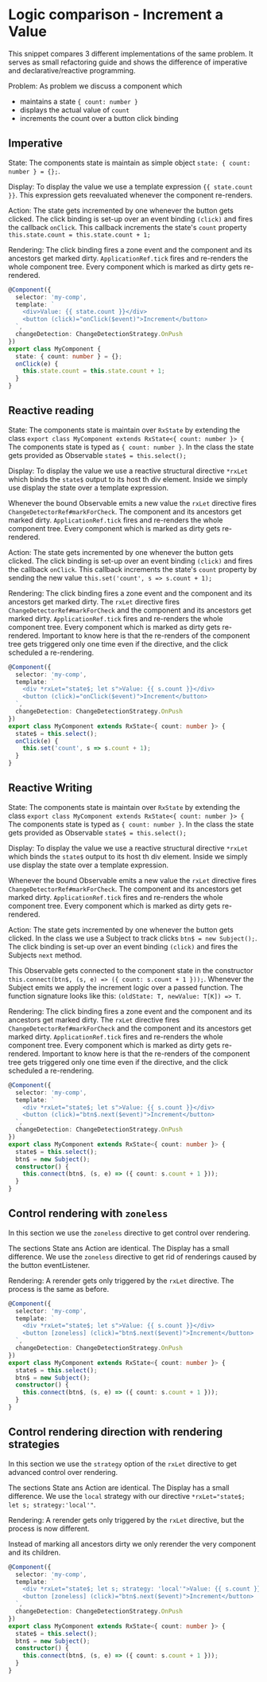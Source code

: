# Logic comparison - Increment a Value

This snippet compares 3 different implementations of the same problem.
It serves as small refactoring guide
and shows the difference of imperative and declarative/reactive programming.

Problem:
As problem we discuss a component which

- maintains a state `{ count: number }`
- displays the actual value of `count`
- increments the count over a button click binding

## Imperative

State:
The components state is maintain as simple object `state: { count: number } = {};`.

Display:
To display the value we use a template expression `{{ state.count }}`.
This expression gets reevaluated whenever the component re-renders.

Action:
The state gets incremented by one whenever the button gets clicked.
The click binding is set-up over an event binding `(click)` and fires the callback `onClick`.
This callback increments the state's `count` property `this.state.count = this.state.count + 1;`

Rendering:
The click binding fires a zone event and the component and its ancestors get marked dirty.
`ApplicationRef.tick` fires and re-renders the whole component tree. Every component which is marked as dirty gets re-rendered.

```typescript
@Component({
  selector: 'my-comp',
  template: `
    <div>Value: {{ state.count }}</div>
    <button (click)="onClick($event)">Increment</button>
  `,
  changeDetection: ChangeDetectionStrategy.OnPush
})
export class MyComponent {
  state: { count: number } = {};
  onClick(e) {
    this.state.count = this.state.count + 1;
  }
}
```

## Reactive reading

State:
The components state is maintain over `RxState` by extending the class `export class MyComponent extends RxState<{ count: number }> {`
The components state is typed as `{ count: number }`.
In the class the state gets provided as Observable `state$ = this.select();`

Display:
To display the value we use a reactive structural directive `*rxLet`
which binds the `state$` output to its host th div element.
Inside we simply use display the state over a template expression.

Whenever the bound Observable emits a new value the `rxLet` directive fires `ChangeDetectorRef#markForCheck`.
The component and its ancestors get marked dirty.
`ApplicationRef.tick` fires and re-renders the whole component tree. Every component which is marked as dirty gets re-rendered.

Action:
The state gets incremented by one whenever the button gets clicked.
The click binding is set-up over an event binding `(click)` and fires the callback `onClick`.
This callback increments the state's `count` property by sending the new value `this.set('count', s => s.count + 1);`

Rendering:
The click binding fires a zone event and the component and its ancestors get marked dirty.
The `rxLet` directive fires `ChangeDetectorRef#markForCheck` and the component and its ancestors get marked dirty.
`ApplicationRef.tick` fires and re-renders the whole component tree. Every component which is marked as dirty gets re-rendered.
Important to know here is that the re-renders of the component tree gets triggered only one time even if the directive, and the click scheduled a re-rendering.

```typescript
@Component({
  selector: 'my-comp',
  template: `
    <div *rxLet="state$; let s">Value: {{ s.count }}</div>
    <button (click)="onClick($event)">Increment</button>
  `,
  changeDetection: ChangeDetectionStrategy.OnPush
})
export class MyComponent extends RxState<{ count: number }> {
  state$ = this.select();
  onClick(e) {
    this.set('count', s => s.count + 1);
  }
}
```

## Reactive Writing

State:
The components state is maintain over `RxState` by extending the class `export class MyComponent extends RxState<{ count: number }> {`
The components state is typed as `{ count: number }`.
In the class the state gets provided as Observable `state$ = this.select();`

Display:
To display the value we use a reactive structural directive `*rxLet`
which binds the `state$` output to its host th div element.
Inside we simply use display the state over a template expression.

Whenever the bound Observable emits a new value the `rxLet` directive fires `ChangeDetectorRef#markForCheck`.
The component and its ancestors get marked dirty.
`ApplicationRef.tick` fires and re-renders the whole component tree. Every component which is marked as dirty gets re-rendered.

Action:
The state gets incremented by one whenever the button gets clicked.
In the class we use a Subject to track clicks `btn$ = new Subject();`.
The click binding is set-up over an event binding `(click)` and fires the Subjects `next` method.

This Observable gets connected to the component state in the constructor `this.connect(btn$, (s, e) => ({ count: s.count + 1 }));`.
Whenever the Subject emits we apply the increment logic over a passed function.
The function signature looks like this: `(oldState: T, newValue: T[K]) => T`.

Rendering:
The click binding fires a zone event and the component and its ancestors get marked dirty.
The `rxLet` directive fires `ChangeDetectorRef#markForCheck` and the component and its ancestors get marked dirty.
`ApplicationRef.tick` fires and re-renders the whole component tree. Every component which is marked as dirty gets re-rendered.
Important to know here is that the re-renders of the component tree gets triggered only one time even if the directive, and the click scheduled a re-rendering.

```typescript
@Component({
  selector: 'my-comp',
  template: `
    <div *rxLet="state$; let s">Value: {{ s.count }}</div>
    <button (click)="btn$.next($event)">Increment</button>
  `,
  changeDetection: ChangeDetectionStrategy.OnPush
})
export class MyComponent extends RxState<{ count: number }> {
  state$ = this.select();
  btn$ = new Subject();
  constructor() {
    this.connect(btn$, (s, e) => ({ count: s.count + 1 }));
  }
}
```

## Control rendering with `zoneless`

In this section we use the `zoneless` directive to get control over rendering.

The sections State ans Action are identical.
The Display has a small difference. We use the `zoneless` directive to get rid of renderings caused by the button eventListener.

Rendering:
A rerender gets only triggered by the `rxLet` directive. The process is the same as before.

```typescript
@Component({
  selector: 'my-comp',
  template: `
    <div *rxLet="state$; let s">Value: {{ s.count }}</div>
    <button [zoneless] (click)="btn$.next($event)">Increment</button>
  `,
  changeDetection: ChangeDetectionStrategy.OnPush
})
export class MyComponent extends RxState<{ count: number }> {
  state$ = this.select();
  btn$ = new Subject();
  constructor() {
    this.connect(btn$, (s, e) => ({ count: s.count + 1 }));
  }
}
```

## Control rendering direction with rendering strategies

In this section we use the `strategy` option of the `rxLet` directive to get advanced control over rendering.

The sections State ans Action are identical.
The Display has a small difference. We use the `local` strategy with our directive `*rxLet="state$; let s; strategy:'local'"`.

Rendering:
A rerender gets only triggered by the `rxLet` directive, but the process is now different.

Instead of marking all ancestors dirty we only rerender the very component and its children.

```typescript
@Component({
  selector: 'my-comp',
  template: `
    <div *rxLet="state$; let s; strategy: 'local'">Value: {{ s.count }}</div>
    <button [zoneless] (click)="btn$.next($event)">Increment</button>
  `,
  changeDetection: ChangeDetectionStrategy.OnPush
})
export class MyComponent extends RxState<{ count: number }> {
  state$ = this.select();
  btn$ = new Subject();
  constructor() {
    this.connect(btn$, (s, e) => ({ count: s.count + 1 }));
  }
}
```
